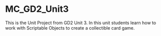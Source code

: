 # MC_GD2_Unit3

This is the Unit Project from GD2 Unit 3. In this unit students learn how to work with Scriptable Objects to create a collectible card game.
